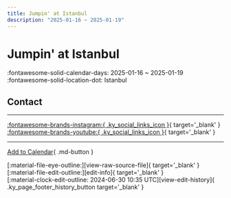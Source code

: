 ```yaml
---
title: Jumpin' at Istanbul
description: "2025-01-16 ~ 2025-01-19"
---
```


# Jumpin' at Istanbul 

:fontawesome-solid-calendar-days: 2025-01-16 ~ 2025-01-19  
:fontawesome-solid-location-dot: Istanbul  

## Contact


---

 [:fontawesome-brands-instagram:{ .ky_social_links_icon }](https://instagram.com/jumpinatistanbul){ target='_blank' } [:fontawesome-brands-youtube:{ .ky_social_links_icon }](https://youtube.com/@jumpinatistanbul){ target='_blank' }

---

[Add to Calendar](https://swing.news/ics/en/2025/tr_TR/jumpin-at-istanbul-2025.ics){ .md-button }

<div class="ky_page_footer" markdown>
<div class="ky_page_footer_trailing" markdown="span">
[:material-file-eye-outline:][view-raw-source-file]{ target='_blank' }
[:material-file-edit-outline:][edit-info]{ target='_blank' }
</div>
<div class="ky_page_footer_leading" markdown="span">
[:material-clock-edit-outline: 2024-06-30 10:35 UTC][view-edit-history]{ .ky_page_footer_history_button target='_blank' }
</div>
</div>

[view-raw-source-file]: https://github.com/swingdance/events/blob/main/2025/tr_TR/jumpin-at-istanbul-2025.json "View Raw Source File"
[edit-info]: https://github.com/swingdance/events/issues/new?assignees=&labels=update+event&projects=&template=03-update_entity.yml&title=%5B2025%2Ftr_TR%5D%20Update%20Event%3A%20Jumpin%27%20at%20Istanbul&region=tr_TR&year=2025&id=jumpin-at-istanbul-2025&name=Jumpin%27%20at%20Istanbul&org_id= "Edit Info"

[view-edit-history]: https://github.com/swingdance/events/commits/main/2025/tr_TR/jumpin-at-istanbul-2025.json "View Edit History"
